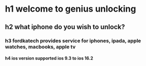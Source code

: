 # h1 welcome to genius unlocking
## h2 what iphone do you wish to unlock?
### h3 fordkatech provides service for iphones, ipada, apple watches, macbooks, apple tv
#### h4 ios version supported ios 9.3 to ios 16.2


